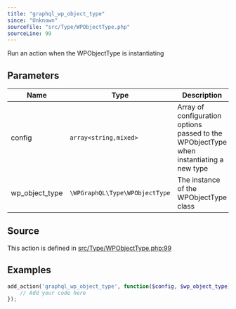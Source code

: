 ```yaml
---
title: "graphql_wp_object_type"
since: "Unknown"
sourceFile: "src/Type/WPObjectType.php"
sourceLine: 99
---
```



Run an action when the WPObjectType is instantiating

## Parameters

| Name | Type | Description |
|------|------|-------------|
| config | `array<string,mixed>` | Array of configuration options passed to the WPObjectType when instantiating a new type |
| wp_object_type | `\WPGraphQL\Type\WPObjectType` | The instance of the WPObjectType class |


## Source

This action is defined in [src/Type/WPObjectType.php:99](https://github.com/wp-graphql/wp-graphql/blob/develop/src/Type/WPObjectType.php#L99)


## Examples

```php
add_action('graphql_wp_object_type', function($config, $wp_object_type) {
    // Add your code here
});
```